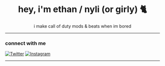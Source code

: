 <h1 align="center">hey, i'm ethan / nyli (or girly) 🐈</h1>

<p align="center">
  i make call of duty mods & beats when im bored
</p>

---

### connect with me

[![Twitter](https://img.shields.io/badge/twitter-@nyli2b-1da1f2?style=flat&logo=twitter&logoColor=white)](https://twitter.com/nyli2b)
[![Instagram](https://img.shields.io/badge/instagram-@nyli2b-e1306c?style=flat&logo=instagram&logoColor=white)](https://instagram.com/nyli2b)

---
